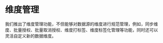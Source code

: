 # **维度管理**

我们推出了维度管理功能，不但能够对数据源的维度进行规范管理，例如，同步维度、批量授权、批量取消授权、维度打标签、维度标签化管理等功能，同时还可以灵活自定义新的数据维度。

## 



